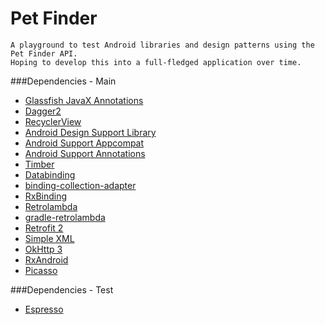 # Pet Finder
	A playground to test Android libraries and design patterns using the Pet Finder API.
	Hoping to develop this into a full-fledged application over time.

###Dependencies - Main
* [Glassfish JavaX Annotations](http://mvnrepository.com/artifact/org.glassfish/javax.annotation/10.0-b28)
* [Dagger2](http://google.github.io/dagger/)
* [RecyclerView](http://developer.android.com/reference/android/support/v7/widget/RecyclerView.html)
* [Android Design Support Library](http://android-developers.blogspot.com/2015/05/android-design-support-library.html)
* [Android Support Appcompat](http://developer.android.com/tools/support-library/features.html)
* [Android Support Annotations](http://developer.android.com/reference/android/support/annotation/package-summary.html)
* [Timber](https://github.com/JakeWharton/timber)
* [Databinding](http://developer.android.com/tools/data-binding/guide.html)
* [binding-collection-adapter](https://github.com/evant/binding-collection-adapter)
* [RxBinding](https://github.com/JakeWharton/RxBinding)
* [Retrolambda](https://github.com/orfjackal/retrolambda)
* [gradle-retrolambda](https://github.com/evant/gradle-retrolambda)
* [Retrofit 2](http://square.github.io/retrofit/)
* [Simple XML](http://simple.sourceforge.net/)
* [OkHttp 3](http://square.github.io/okhttp/)
* [RxAndroid](https://github.com/ReactiveX/RxAndroid)
* [Picasso](http://square.github.io/picasso/)

###Dependencies - Test
* [Espresso](https://google.github.io/android-testing-support-library/docs/espresso/)

